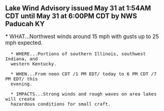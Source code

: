 <p>
   <h2>Lake Wind Advisory issued May 31 at 1:54AM CDT until May 31 at 6:00PM CDT by NWS Paducah KY</h2>
   <div style="font-size:120%">* WHAT...Northwest winds around 15 mph with gusts up to 25 mph
      expected.
      
      * WHERE...Portions of southern Illinois, southwest Indiana, and
      western Kentucky.
      
      * WHEN...From noon CDT /1 PM EDT/ today to 6 PM CDT /7 PM EDT/ this
      evening.
      
      * IMPACTS...Strong winds and rough waves on area lakes will create
      hazardous conditions for small craft.
   </div>
</p>